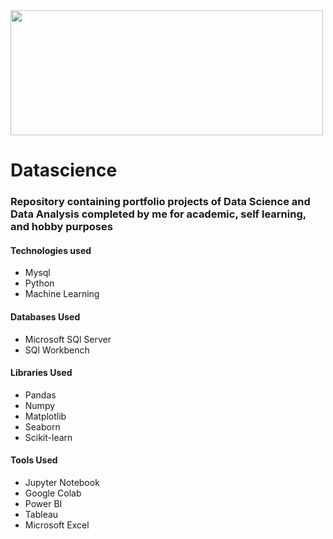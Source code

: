 
<img height="200" width="500" src="https://i.imgur.com/7Vt2ppV.png">

# Datascience
### Repository containing portfolio projects of Data Science and Data Analysis completed by me for academic, self learning, and hobby purposes

#### Technologies used
  * Mysql 
  * Python
  * Machine Learning
  
#### Databases Used
  * Microsoft SQl Server
  * SQl Workbench

#### Libraries Used
  * Pandas
  * Numpy
  * Matplotlib
  * Seaborn
  * Scikit-learn
  
#### Tools Used
  * Jupyter Notebook
  * Google Colab
  * Power BI
  * Tableau
  * Microsoft Excel
  
